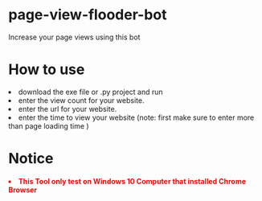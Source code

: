 # page-view-flooder-bot
Increase your page views using this bot 

<h1>How to use</h1>

<p><li>download the exe file or .py project and run</li>
  <li>enter the view count for your website.</li>
  <li>enter the url for your website.</li>
  <li>enter the time to view your website (note: first make sure to enter more than page loading time )</li>
  </p>
  
<h1>Notice</h1><h4 style ="color:red">
  <li>This Tool only test on Windows 10 Computer that installed Chrome Browser </li>
  </h4>
  
  
